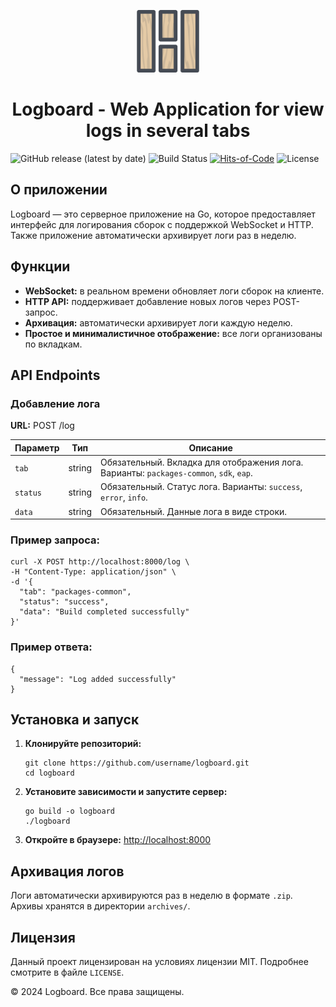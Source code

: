 <p align="center">
  <img src="static/logboard.png" width="100" height="100" />
</p>
<h1 align="center">
  Logboard - Web Application for view logs in several tabs
</h1>

![GitHub release (latest by date)](https://img.shields.io/github/v/release/vladkanatov/logboard)
![Build Status](https://github.com/vladkanatov/logboard/actions/workflows/ci.yml/badge.svg)
[![Hits-of-Code](https://hitsofcode.com/github/vladkanatov/logboard?branch=main&label=Hits-of-Code)](https://hitsofcode.com/github/vladkanatov/logboard/view?branch=main&label=Hits-of-Code)
![License](https://img.shields.io/github/license/vladkanatov/logboard)

<h2>О приложении</h2>
<p>
  Logboard — это серверное приложение на Go, которое предоставляет интерфейс для логирования сборок с поддержкой WebSocket и HTTP. 
  Также приложение автоматически архивирует логи раз в неделю.
</p>
<h2>Функции</h2>
<ul>
    <li><b>WebSocket:</b> в реальном времени обновляет логи сборок на клиенте.</li>
    <li><b>HTTP API:</b> поддерживает добавление новых логов через POST-запрос.</li>
    <li><b>Архивация:</b> автоматически архивирует логи каждую неделю.</li>
    <li><b>Простое и минималистичное отображение:</b> все логи организованы по вкладкам.</li>
</ul>
<h2>API Endpoints</h2>
<h3>Добавление лога</h3>
<p><b>URL:</b> POST /log</p>
<table>
    <thead>
        <tr>
            <th>Параметр</th>
            <th>Тип</th>
            <th>Описание</th>
        </tr>
    </thead>
    <tbody>
        <tr>
            <td><code>tab</code></td>
            <td>string</td>
            <td>Обязательный. Вкладка для отображения лога. Варианты: <code>packages-common</code>, <code>sdk</code>, <code>eap</code>.</td>
        </tr>
        <tr>
            <td><code>status</code></td>
            <td>string</td>
            <td>Обязательный. Статус лога. Варианты: <code>success</code>, <code>error</code>, <code>info</code>.</td>
        </tr>
        <tr>
            <td><code>data</code></td>
            <td>string</td>
            <td>Обязательный. Данные лога в виде строки.</td>
        </tr>
    </tbody>
</table>
<h3>Пример запроса:</h3>
<pre><code>curl -X POST http://localhost:8000/log \
-H "Content-Type: application/json" \
-d '{
  "tab": "packages-common",
  "status": "success",
  "data": "Build completed successfully"
}'</code></pre>
<h3>Пример ответа:</h3>
<pre><code>{
  "message": "Log added successfully"
}</code></pre>
<h2>Установка и запуск</h2>
<ol>
    <li><b>Клонируйте репозиторий:</b>
        <pre><code>git clone https://github.com/username/logboard.git
cd logboard</code></pre>
    </li>
    <li><b>Установите зависимости и запустите сервер:</b>
        <pre><code>go build -o logboard
./logboard</code></pre>
    </li>
    <li><b>Откройте в браузере:</b> <a href="http://localhost:8000">http://localhost:8000</a></li>
</ol>
<h2>Архивация логов</h2>
<p>
    Логи автоматически архивируются раз в неделю в формате <code>.zip</code>. Архивы хранятся в директории <code>archives/</code>.
</p>
<h2>Лицензия</h2>
<p>
    Данный проект лицензирован на условиях лицензии MIT. Подробнее смотрите в файле <code>LICENSE</code>.
</p>
<div class="footer">
    &copy; 2024 Logboard. Все права защищены.
</div>